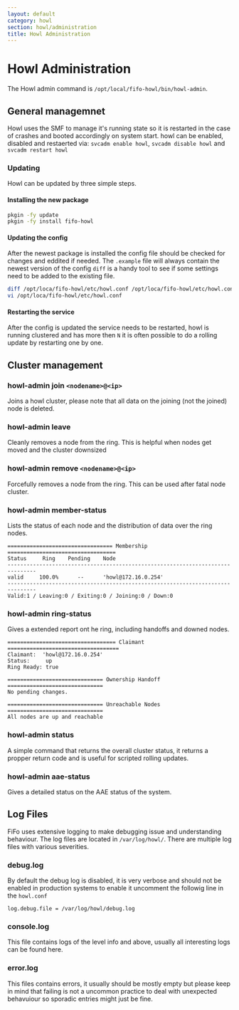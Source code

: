 ```yaml
---
layout: default
category: howl
section: howl/administration
title: Howl Administration
---
```

# Howl Administration
The Howl admin command is `/opt/local/fifo-howl/bin/howl-admin`.

## General managemnet
Howl uses the SMF to manage it's running state so it is restarted in the case of crashes and booted accordingly on system start. howl can be enabled, disabled and restaerted via: `svcadm enable howl`, `svcadm disable howl` and `svcadm restart howl`

### Updating
Howl can be updated by three simple steps.

#### Installing the new package

```bash
pkgin -fy update
pkgin -fy install fifo-howl
```

#### Updating the config
After the newest package is installed the config file should be checked for changes and eddited if needed. The `.example` file will always contain the newest version of the config `diff` is a handy tool to see if some settings need to be added to the existing file.

```bash
diff /opt/loca/fifo-howl/etc/howl.conf /opt/loca/fifo-howl/etc/howl.conf.example
vi /opt/loca/fifo-howl/etc/howl.conf
```

#### Restarting the service
After the config is updated the service needs to be restarted, howl is running clustered and has more then `N` it is often possible to do a rolling update by restarting one by one.

## Cluster management<a id="cluster"></a>

### howl-admin join `<nodename>@<ip>`
Joins a howl cluster, please note that all data on the joining (not the joined) node is deleted.

### howl-admin leave
Cleanly removes a node from the ring. This is helpful when nodes get moved and the cluster downsized

### howl-admin remove `<nodename>@<ip>`
Forcefully removes a node from the ring. This can be used after fatal node cluster.

### howl-admin member-status
Lists the status of each node and the distribution of data over the ring nodes.

```
================================= Membership ==================================
Status     Ring    Pending    Node
-------------------------------------------------------------------------------
valid     100.0%      --      'howl@172.16.0.254'
-------------------------------------------------------------------------------
Valid:1 / Leaving:0 / Exiting:0 / Joining:0 / Down:0
```

### howl-admin ring-status
Gives a extended report ont he ring, including handoffs and downed nodes.

```
================================== Claimant ===================================
Claimant:  'howl@172.16.0.254'
Status:     up
Ring Ready: true

============================== Ownership Handoff ==============================
No pending changes.

============================== Unreachable Nodes ==============================
All nodes are up and reachable
```

### howl-admin status
A simple command that returns the overall cluster status, it returns a propper return code and is useful for scripted rolling updates.


### howl-admin aae-status

Gives a detailed status on the AAE status of the system.

## Log Files
FiFo uses extensive logging to make debugging issue and understanding behaviour. The log files are located in `/var/log/howl/`. There are multiple log files with various severities.


### debug.log
By default the debug log is disabled, it is very verbose and should not be enabled in production systems to enable it uncomment the followig line in the `howl.conf`

```
log.debug.file = /var/log/howl/debug.log
```

### console.log
This file contains logs of the level info and above, usually all interesting logs can be found here.

### error.log
This files contains errors, it usually should be mostly empty but please keep in mind that failing is not a uncommon practice to deal with unexpected behavuiour so sporadic entries might just be fine.
